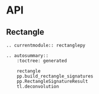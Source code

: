 # API

## Rectangle

```{eval-rst}
.. currentmodule:: rectanglepy

.. autosummary::
    :toctree: generated

    rectangle
    pp.build_rectangle_signatures
    pp.RectangleSignatureResult
    tl.deconvolution
```
